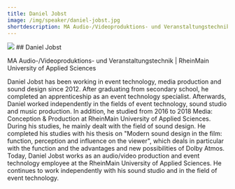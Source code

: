 ```yaml
---
title: Daniel Jobst
image: /img/speaker/daniel-jobst.jpg
shortdescription: MA Audio-/Videoproduktions- und Veranstaltungstechnik | RheinMain University of Applied Sciences
---
```

<img src="/img/speaker/daniel-jobst.jpg">
## Daniel Jobst

MA Audio-/Videoproduktions- und Veranstaltungstechnik | RheinMain University of Applied Sciences

Daniel Jobst has been working in event technology, media production and sound design since 2012. After graduating from secondary school, he completed an apprenticeship as an event technology specialist. Afterwards, Daniel worked independently in the fields of event technology, sound studio and music production. In addition, he studied from 2016 to 2018 Media: Conception & Production at RheinMain University of Applied Sciences. During his studies, he mainly dealt with the field of sound design. He completed his studies with his thesis on "Modern sound design in the film: function, perception and influence on the viewer", which deals in particular with the function and the advantages and new possibilities of Dolby Atmos. Today, Daniel Jobst works as an audio/video production and event technology employee at the RheinMain University of Applied Sciences. He continues to work independently with his sound studio and in the field of event technology.